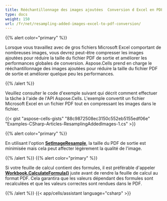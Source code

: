 ```yaml
---
title: Rééchantillonnage des images ajoutées  Conversion d Excel en PDF
type: docs
weight: 150
url: /fr/net/resampling-added-images-excel-to-pdf-conversion/
---
```


{{% alert color="primary" %}}

Lorsque vous travaillez avec de gros fichiers Microsoft Excel comportant de nombreuses images, vous devrez peut-être compresser les images ajoutées pour réduire la taille du fichier PDF de sortie et améliorer les performances globales de conversion. Aspose.Cells prend en charge le rééchantillonnage des images ajoutées pour réduire la taille du fichier PDF de sortie et améliorer quelque peu les performances.

{{% /alert %}}

Veuillez consulter le code d'exemple suivant qui décrit comment effectuer la tâche à l'aide de l'API Aspose.Cells. L'exemple convertit un fichier Microsoft Excel en un fichier PDF tout en compressant les images dans le fichier.

{{< gist "aspose-cells-gists" "88c9872508ec3150c552eb5155edf06e" "Examples-CSharp-Articles-ResamplingAddedImages-1.cs" >}}

{{% alert color="primary" %}}

En utilisant l'option [**SetImageResample**](https://reference.aspose.com/cells/net/aspose.cells/pdfsaveoptions/methods/setimageresample), la taille du PDF de sortie est minimisée mais cela peut affecter légèrement la qualité de l'image.

{{% /alert %}} {{% alert color="primary" %}}

Si votre feuille de calcul contient des formules, il est préférable d'appeler [**Workbook.CalculateFormula()**](https://reference.aspose.com/cells/net/aspose.cells/workbook/methods/calculateformula) juste avant de rendre la feuille de calcul au format PDF. Cela garantira que les valeurs dépendant des formules sont recalculées et que les valeurs correctes sont rendues dans le PDF.

{{% /alert %}}
{{< app/cells/assistant language="csharp" >}}

